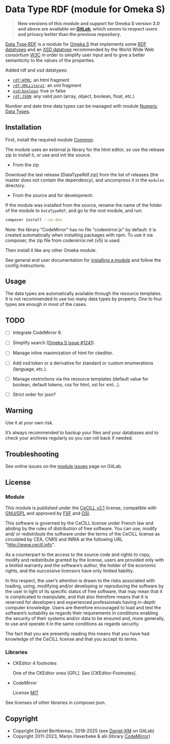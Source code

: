 Data Type RDF (module for Omeka S)
==================================

> __New versions of this module and support for Omeka S version 3.0 and above
> are available on [GitLab], which seems to respect users and privacy better
> than the previous repository.__

[Data Type RDF] is a module for [Omeka S] that implements some [RDF datatypes]
and an [XSD datatype] recommended by the World Wide Web consortium [W3C] in
order to simplify user input and to give a better semanticity to the values of
the properties.

Added rdf and xsd datatypes:
- [`rdf:HTML`](https://www.w3.org/TR/rdf11-concepts/#section-html): an html fragment
- [`rdf:XMLLiteral`](https://www.w3.org/TR/rdf11-concepts/#section-XMLLiteral): an xml fragment
- [`xsd:boolean`](https://www.w3.org/TR/xmlschema11-2/#boolean): true or false
- [`rdf:JSON`](https://www.w3.org/TR/rdf12-concepts/#section-json): any valid json (array, object, boolean, float, etc.)

Number and date time data types can be managed with module [Numeric Data Types].


Installation
------------

First, install the required module [Common](https://gitlab.com/Daniel-KM/Omeka-S-module-Common).

The module uses an external js library for the html editor, so use the release
zip to install it, or use and init the source.

* From the zip

Download the last release [DataTypeRdf.zip] from the list of releases (the master
does not contain the dependency), and uncompress it in the `modules` directory.

* From the source and for development:

If the module was installed from the source, rename the name of the folder of
the module to `DataTypeRdf`, and go to the root module, and run:

```sh
composer install --no-dev
```

Note: the library "CodeMirror" has no file "codemirror.js" by default: it is
created automatically when installing packages with npm. To use it via composer,
the zip file from codemirror.net (v5) is used.

Then install it like any other Omeka module.

See general end user documentation for [installing a module] and follow the
config instructions.


Usage
-----

The data types are automatically available through the resource templates. It is
not recommended to use too many data types by property. One to four types are
enough in most of the cases.


TODO
----

- [ ] Integrate CodeMirror 6.
- [ ] Simplify search ([Omeka S issue #1241]).
- [ ] Manage inline maximization of html for ckeditor.
- [ ] Add xsd:token or a derivative for standard or custom enumerations (language, etc.).
- [ ] Manage restrictions via the resource templates (default value for boolean,
  default tokens, css for html, xsl for xml…).
- [ ] Strict order for json?


Warning
-------

Use it at your own risk.

It’s always recommended to backup your files and your databases and to check
your archives regularly so you can roll back if needed.


Troubleshooting
---------------

See online issues on the [module issues] page on GitLab.


License
-------

### Module

This module is published under the [CeCILL v2.1] license, compatible with
[GNU/GPL] and approved by [FSF] and [OSI].

This software is governed by the CeCILL license under French law and abiding by
the rules of distribution of free software. You can use, modify and/ or
redistribute the software under the terms of the CeCILL license as circulated by
CEA, CNRS and INRIA at the following URL "http://www.cecill.info".

As a counterpart to the access to the source code and rights to copy, modify and
redistribute granted by the license, users are provided only with a limited
warranty and the software’s author, the holder of the economic rights, and the
successive licensors have only limited liability.

In this respect, the user’s attention is drawn to the risks associated with
loading, using, modifying and/or developing or reproducing the software by the
user in light of its specific status of free software, that may mean that it is
complicated to manipulate, and that also therefore means that it is reserved for
developers and experienced professionals having in-depth computer knowledge.
Users are therefore encouraged to load and test the software’s suitability as
regards their requirements in conditions enabling the security of their systems
and/or data to be ensured and, more generally, to use and operate it in the same
conditions as regards security.

The fact that you are presently reading this means that you have had knowledge
of the CeCILL license and that you accept its terms.

### Libraries

- CKEditor 4 footnotes

  One of the CKEditor ones [GPL]. See [CKEditor-Footnotes].

- CodeMirror

  License [MIT]

See licenses of other libraries in composer.json.


Copyright
---------

* Copyright Daniel Berthereau, 2018-2025 (see [Daniel-KM] on GitLab)
* Copyright 2011-2023, Marijn Haverbeke & alii (library [CodeMirror])

[Data Type RDF]: https://gitlab.com/Daniel-KM/Omeka-S-module-DataTypeRdf
[Omeka S]: https://omeka.org/s
[Numeric Data Types]: https://github.com/omeka-s-modules/NumericDataTypes
[RDF datatypes]: https://www.w3.org/TR/rdf11-concepts/#section-Datatypes
[XSD datatype]: https://www.w3.org/TR/xmlschema11-2
[W3C]: https://www.w3.org
[installing a module]: https://omeka.org/s/docs/user-manual/modules/#installing-modules
[Omeka S issue #1241]: https://github.com/omeka/omeka-s/issues/1241
[CKEditor Footnotes]: https://github.com/andykirk/CKEditorFootnotes
[CodeMirror]: https://codemirror.net
[module issues]: https://gitlab.com/Daniel-KM/Omeka-S-module-DataTypeRdf/-/issues
[CeCILL v2.1]: https://www.cecill.info/licences/Licence_CeCILL_V2.1-en.html
[GNU/GPL]: https://www.gnu.org/licenses/gpl-3.0.html
[FSF]: https://www.fsf.org
[OSI]: http://opensource.org
[MIT]: https://github.com/sandywalker/webui-popover/blob/master/LICENSE.txt
[GitLab]: https://gitlab.com/Daniel-KM
[Daniel-KM]: https://gitlab.com/Daniel-KM "Daniel Berthereau"
